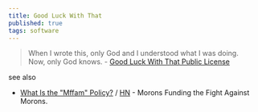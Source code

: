 ```yaml
---
title: Good Luck With That
published: true
tags: software
---
```

> When I wrote this, only God and I understood what I was doing.  
Now, only God knows. - [Good Luck With That Public License](https://github.com/me-shaon/GLWTPL)

see also
- [What Is the "Mffam" Policy?](https://www.nearlyfreespeech.net/about/faq#BecauseFuckNazisThatsWhy) / [HN](https://news.ycombinator.com/item?id=42663923) - Morons Funding the Fight Against Morons.